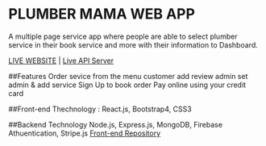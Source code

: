 # PLUMBER MAMA WEB APP

A multiple page service app where people are able to select plumber service in their book service and more with their information to Dashboard.

[LIVE WEBSITE](https://plumber-bd.web.app/) | [Live API Server](https://peaceful-harbor-44348.herokuapp.com/)



##Features
Order sevice from the menu 
customer add review
admin set admin & add service 
Sign Up to book order
Pay online using your credit card


##Front-end Thechnology :
React.js,
Bootstrap4,
CSS3


##Backend Technology
Node.js,
Express.js,
MongoDB,
Firebase Athuentication,
Stripe.js
[Front-end Repository](https://github.com/Porgramming-Hero-web-course/complete-website-client-nishat-1998)

